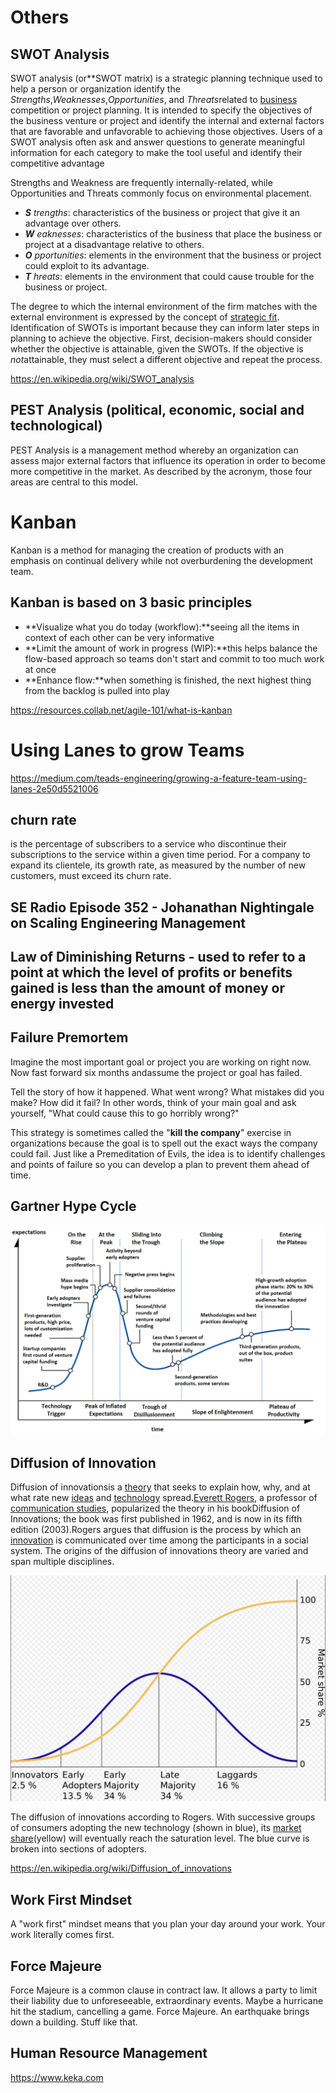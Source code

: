 # Others

## SWOT Analysis

SWOT analysis (or**SWOT matrix) is a strategic planning technique used to help a person or organization identify the *Strengths*,*Weaknesses*,*Opportunities*, and *Threats*related to [business](https://en.wikipedia.org/wiki/Business) competition or project planning. It is intended to specify the objectives of the business venture or project and identify the internal and external factors that are favorable and unfavorable to achieving those objectives. Users of a SWOT analysis often ask and answer questions to generate meaningful information for each category to make the tool useful and identify their competitive advantage

Strengths and Weakness are frequently internally-related, while Opportunities and Threats commonly focus on environmental placement.

- ***S** trengths*: characteristics of the business or project that give it an advantage over others.
- ***W** eaknesses*: characteristics of the business that place the business or project at a disadvantage relative to others.
- ***O** pportunities*: elements in the environment that the business or project could exploit to its advantage.
- ***T** hreats*: elements in the environment that could cause trouble for the business or project.

The degree to which the internal environment of the firm matches with the external environment is expressed by the concept of [strategic fit](https://en.wikipedia.org/wiki/Strategic_fit). Identification of SWOTs is important because they can inform later steps in planning to achieve the objective. First, decision-makers should consider whether the objective is attainable, given the SWOTs. If the objective is *not*attainable, they must select a different objective and repeat the process.

<https://en.wikipedia.org/wiki/SWOT_analysis>

## PEST Analysis (political, economic, social and technological)

PEST Analysis is a management method whereby an organization can assess major external factors that influence its operation in order to become more competitive in the market. As described by the acronym, those four areas are central to this model.

# Kanban

Kanban is a method for managing the creation of products with an emphasis on continual delivery while not overburdening the development team.

## Kanban is based on 3 basic principles

- **Visualize what you do today (workflow):**seeing all the items in context of each other can be very informative
- **Limit the amount of work in progress (WIP):**this helps balance the flow-based approach so teams don't start and commit to too much work at once
- **Enhance flow:**when something is finished, the next highest thing from the backlog is pulled into play

<https://resources.collab.net/agile-101/what-is-kanban>

# Using Lanes to grow Teams

<https://medium.com/teads-engineering/growing-a-feature-team-using-lanes-2e50d5521006>

## churn rate

is the percentage of subscribers to a service who discontinue their subscriptions to the service within a given time period. For a company to expand its clientele, its growth rate, as measured by the number of new customers, must exceed its churn rate.

## SE Radio Episode 352 - Johanathan Nightingale on Scaling Engineering Management

## Law of Diminishing Returns - used to refer to a point at which the level of profits or benefits gained is less than the amount of money or energy invested

## Failure Premortem

Imagine the most important goal or project you are working on right now. Now fast forward six months andassume the project or goal has failed.

Tell the story of how it happened. What went wrong? What mistakes did you make? How did it fail? In other words, think of your main goal and ask yourself, "What could cause this to go horribly wrong?"

This strategy is sometimes called the "**kill the company**" exercise in organizations because the goal is to spell out the exact ways the company could fail. Just like a Premeditation of Evils, the idea is to identify challenges and points of failure so you can develop a plan to prevent them ahead of time.

## Gartner Hype Cycle

![image](media/Others-image1.png)

## Diffusion of Innovation

Diffusion of innovationsis a [theory](https://en.wikipedia.org/wiki/Theory) that seeks to explain how, why, and at what rate new [ideas](https://en.wikipedia.org/wiki/Idea) and [technology](https://en.wikipedia.org/wiki/Technology) spread.[Everett Rogers](https://en.wikipedia.org/wiki/Everett_Rogers), a professor of [communication studies](https://en.wikipedia.org/wiki/Communication_studies), popularized the theory in his bookDiffusion of Innovations; the book was first published in 1962, and is now in its fifth edition (2003).Rogers argues that diffusion is the process by which an [innovation](https://en.wikipedia.org/wiki/Innovation) is communicated over time among the participants in a social system. The origins of the diffusion of innovations theory are varied and span multiple disciplines.

![image](media/Others-image2.png)

The diffusion of innovations according to Rogers. With successive groups of consumers adopting the new technology (shown in blue), its [market share](https://en.wikipedia.org/wiki/Market_share)(yellow) will eventually reach the saturation level. The blue curve is broken into sections of adopters.

<https://en.wikipedia.org/wiki/Diffusion_of_innovations>

## Work First Mindset

A "work first" mindset means that you plan your day around your work. Your work literally comes first.

## Force Majeure

Force Majeure is a common clause in contract law. It allows a party to limit their liability due to unforeseeable, extraordinary events. Maybe a hurricane hit the stadium, cancelling a game. Force Majeure. An earthquake brings down a building. Stuff like that.

## Human Resource Management

<https://www.keka.com>
